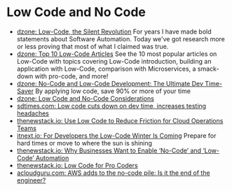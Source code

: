 # Low Code and No Code
- [dzone: Low-Code, the Silent Revolution](https://dzone.com/articles/low-code-the-silent-revolution) For years I have made bold statements about Software Automation. Today we've got research more or less proving that most of what I claimed was true.
- [dzone: Top 10 Low-Code Articles](https://dzone.com/articles/top-10-low-code-articles) See the 10 most popular articles on Low-Code with topics covering Low-Code introduction, building an application with Low-Code, comparison with Microservices, a smack-down with pro-code, and more!
- [dzone: No-Code and Low-Code Development: The Ultimate Dev Time-Saver](https://dzone.com/articles/no-code-low-code-development-ultimate-time-saver) By applying low code, save 90% or more of your time
- [dzone: Low Code and No-Code Considerations](https://dzone.com/articles/low-code-and-no-code-considerations)
- [sdtimes.com: Low code cuts down on dev time, increases testing headaches](https://sdtimes.com/lowcode/low-code-cuts-down-on-dev-time-increases-testing-headaches/)
- [thenewstack.io: Use Low Code to Reduce Friction for Cloud Operations Teams](https://thenewstack.io/use-low-code-to-reduce-friction-for-cloud-operations-teams/)
- [itnext.io: For Developers the Low-Code Winter Is Coming](https://itnext.io/for-developers-the-low-code-winter-is-coming-76875d3606c0) Prepare for hard times or move to where the sun is shining
- [thenewstack.io: Why Businesses Want to Enable ‘No-Code’ and ‘Low-Code’ Automation](https://thenewstack.io/why-businesses-want-to-enable-no-code-and-low-code-automation/)
- [thenewstack.io: Low Code for Pro Coders](https://thenewstack.io/low-code-for-pro-coders/)
- [acloudguru.com: AWS adds to the no-code pile: Is it the end of the engineer?](https://acloudguru.com/blog/engineering/aws-adds-to-the-no-code-pile-is-it-the-end-of-the-engineer)